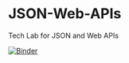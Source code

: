 # JSON-Web-APIs
Tech Lab for JSON and Web APIs

[![Binder](https://mybinder.org/badge_logo.svg)](https://mybinder.org/v2/gh/cra-international/JSON-Web-APIs/HEAD?filepath=JSON%20and%20Web%20APIs%20Python%20Example.ipynb)
